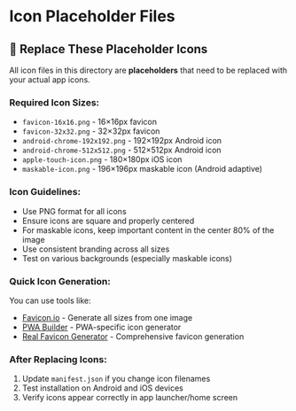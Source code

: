 # Icon Placeholder Files

## 🎨 Replace These Placeholder Icons

All icon files in this directory are **placeholders** that need to be replaced with your actual app icons.

### Required Icon Sizes:

- `favicon-16x16.png` - 16×16px favicon
- `favicon-32x32.png` - 32×32px favicon
- `android-chrome-192x192.png` - 192×192px Android icon
- `android-chrome-512x512.png` - 512×512px Android icon
- `apple-touch-icon.png` - 180×180px iOS icon
- `maskable-icon.png` - 196×196px maskable icon (Android adaptive)

### Icon Guidelines:

- Use PNG format for all icons
- Ensure icons are square and properly centered
- For maskable icons, keep important content in the center 80% of the image
- Use consistent branding across all sizes
- Test on various backgrounds (especially maskable icons)

### Quick Icon Generation:

You can use tools like:

- [Favicon.io](https://favicon.io/) - Generate all sizes from one image
- [PWA Builder](https://www.pwabuilder.com/imageGenerator) - PWA-specific icon generator
- [Real Favicon Generator](https://realfavicongenerator.net/) - Comprehensive favicon generation

### After Replacing Icons:

1. Update `manifest.json` if you change icon filenames
2. Test installation on Android and iOS devices
3. Verify icons appear correctly in app launcher/home screen
